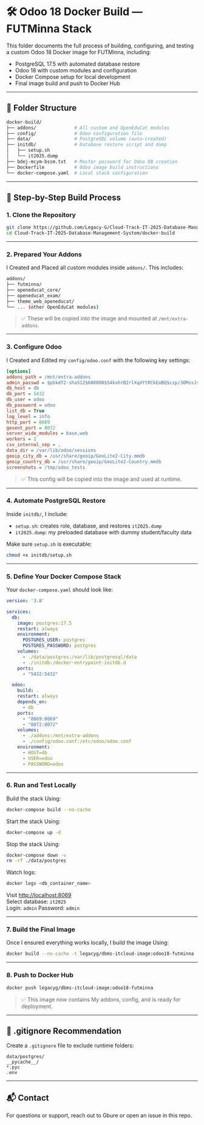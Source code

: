 # 🛠️ Odoo 18 Docker Build — FUTMinna Stack

This folder documents the full process of building, configuring, and testing a custom Odoo 18 Docker image for FUTMinna, including:

- PostgreSQL 17.5 with automated database restore
- Odoo 18 with custom modules and configuration
- Docker Compose setup for local development
- Final image build and push to Docker Hub

---

## 📁 Folder Structure

```bash
docker-build/
├── addons/              # All custom and OpenEduCat modules
├── config/              # Odoo configuration file
├── data/                # PostgreSQL volume (auto-created)
├── initdb/              # Database restore script and dump
│   ├── setup.sh
│   └── it2025.dump
├── bdej-mcym-bssm.txt   # Master password for Odoo DB creation
├── Dockerfile           # Odoo image build instructions
└── docker-compose.yaml  # Local stack configuration
```

---

## 🚀 Step-by-Step Build Process

### 1. Clone the Repository

```bash
git clone https://github.com/Legacy-G/Cloud-Track-IT-2025-Database-Management-System.git
cd Cloud-Track-IT-2025-Database-Management-System/docker-build
```

---

### 2. Prepared Your Addons

I Created and Placed all custom modules inside `addons/`. This includes:

```bash
addons/
├── futminna/
├── openeducat_core/
├── openeducat_exam/
├── theme_web_openeducat/
└── ... (other OpenEduCat modules)
```

> ✅ These will be copied into the image and mounted at `/mnt/extra-addons`.

---

### 3. Configure Odoo

I Created and Edited my `config/odoo.conf` with the following key settings:

```ini
[options]
addons_path = /mnt/extra-addons
admin_passwd = $pbkdf2-sha512$600000$S4kxhrB2rlXqXYtRCkEoBQ$czp/3OMssJsLjxYSprTFC9AC0K2BAlR1XRDcRNNWYpHUc7v4U4VSQNJM13JD6Wk4Qs2GooM0OLZ99SM7YeE8iA
db_host = db
db_port = 5432
db_user = odoo
db_password = odoo
list_db = True
log_level = info
http_port = 8069
gevent_port = 8072
server_wide_modules = base,web
workers = 2
csv_internal_sep = ,
data_dir = /var/lib/odoo/sessions
geoip_city_db = /usr/share/geoip/GeoLite2-City.mmdb
geoip_country_db = /usr/share/geoip/GeoLite2-Country.mmdb
screenshots = /tmp/odoo_tests
```

> ✅ This config will be copied into the image and used at runtime.

---

### 4. Automate PostgreSQL Restore

Inside `initdb/`, I include:

- `setup.sh`: creates role, database, and restores `it2025.dump`
- `it2025.dump`: my preloaded database with dummy student/faculty data

Make sure `setup.sh` is executable:

```bash
chmod +x initdb/setup.sh
```

---

### 5. Define Your Docker Compose Stack

Your `docker-compose.yaml` should look like:

```yaml
version: '3.8'

services:
  db:
    image: postgres:17.5
    restart: always
    environment:
      POSTGRES_USER: postgres
      POSTGRES_PASSWORD: postgres
    volumes:
      - ./data/postgres:/var/lib/postgresql/data
      - ./initdb:/docker-entrypoint-initdb.d
    ports:
      - "5432:5432"

  odoo:
    build: .
    restart: always
    depends_on:
      - db
    ports:
      - "8069:8069"
      - "8072:8072"
    volumes:
      - ./addons:/mnt/extra-addons
      - ./config/odoo.conf:/etc/odoo/odoo.conf
    environment:
      - HOST=db
      - USER=odoo
      - PASSWORD=odoo
```

---

### 6. Run and Test Locally

Build the stack Using:

```bash
docker-compose build --no-cache
```

Start the stack Using:

```bash
docker-compose up -d
```

Stop the stack Using:

```bash
docker-compose down -v
rm -rf ./data/postgres
```

Watch logs:

```bash
docker logs <db_container_name>
```

Visit [http://localhost:8069](http://localhost:8069)  
Select database: `it2025`  
Login: `admin`
Password: `admin`

---

### 7. Build the Final Image

Once I ensured everything works locally, I build the image Using:

```bash
docker build --no-cache -t legacyg/dbms-itcloud-image:odoo18-futminna .
```

---

### 8. Push to Docker Hub

```bash
docker push legacyg/dbms-itcloud-image:odoo18-futminna
```

> ✅ This image now contains My addons, config, and is ready for deployment.

---

## 🧼 .gitignore Recommendation

Create a `.gitignore` file to exclude runtime folders:

```gitignore
data/postgres/
__pycache__/
*.pyc
.env
```

---

## 📬 Contact

For questions or support, reach out to Gbure or open an issue in this repo.

